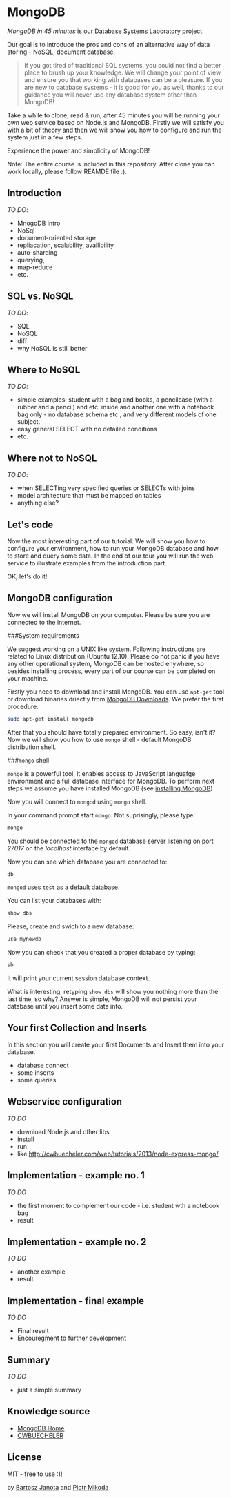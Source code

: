 MongoDB
=======

*MongoDB in 45 minutes* is our Database Systems Laboratory project.

Our goal is to introduce the pros and cons of an alternative way of data storing - NoSQL, document database.
>If you got tired of traditional SQL systems, you could not find a better place to brush up your knowledge. We will change your point of view and ensure you that working with databases can be a pleasure. 
>If you are new to database systems - it is good for you as well, thanks to our guidance you will never use any database system other than MongoDB! 

Take a while to clone, read & run, after 45 minutes you will be running your own web service based on Node.js and MongoDB.
Firstly we will satisfy you with a bit of theory and then we will show you how to configure and run the system just in a few steps.

Experience the power and simplicity of MongoDB!

Note: The entire course is included in this repository. After clone you can work locally, please follow REAMDE file :).

Introduction
----

*TO DO*:
* MnogoDB intro
* NoSql
* document-oriented storage
* repliacation, scalability, availibility
* auto-sharding
* querying,
* map-reduce
* etc.

SQL vs. NoSQL
---

*TO DO*:
* SQL
* NoSQL
* diff
* why NoSQL is still better

Where to NoSQL
----

*TO DO*:
* simple examples: student with a bag and books, a pencilcase (with a rubber and a pencil) and etc. inside and another one with a notebook bag only - no database schema etc., and very different models of one subject.
* easy general SELECT with no detailed conditions
* etc.

Where not to NoSQL
---

*TO DO*:
* when SELECTing very specified queries or SELECTs with joins
* model architecture that must be mapped on tables
* anything else?

Let's code
----

Now the most interesting part of our tutorial. 
We will show you how to configure your environment, how to run your MongoDB database and how to store and query some data. 
In the end of our tour you will run the web service to illustrate examples from the introduction part.

OK, let's do it!

MongoDB configuration
----

Now we will install MongoDB on your computer. Please be sure you are connected to the internet.

###System requirements

We suggest working on a UNIX like system. Following instructions are related to Linux distribution (Ubuntu 12.10).
Please do not panic if you have any other operational system, MongoDB can be hosted enywhere, so besides installing process, every part of our course can be completed on your machine.

Firstly you need to download and install MongoDB. You can use `apt-get` tool or download binaries driectly from [MongoDB Downloads]. We prefer the first procedure.
```sh
sudo apt-get install mongodb
```
After that you should have totally prepared environment. So easy, isn't it?
Now we will show you how to use `mongo` shell - default MongoDB distribution shell.

###`mongo` shell

`mongo` is a powerful tool, it enables access to JavaScript languafge environment and a full database interface for MongoDB. To perform next steps we assume you have installed MongoDB (see [installing MongoDB](https://github.com/BartoszJanota/MongoDB/edit/master/README.md#system-requirements))

Now you will connect to `mongod` using `mongo` shell.

In your command prompt start `mongo`. Not suprisingly, please type:

```sh
mongo
```

You should be connected to the `mongod` database server listening on port *27017* on the *localhost* interface by default.

Now you can see which database you are connected to:

```sh
db
```

`mongod` uses `test` as a default database.

You can list your databases with:

```sh
show dbs
```
Please, create and swich to a new database:

```sh
use mynewdb
```

Now you can check that you created a proper database by typing:
```sh
sb
```

It will print your current session database context. 

What is interesting, retyping `show dbs` will show you nothing more than the last time, so why? Answer is simple, MongoDB will not persist your database until you insert some data into.

Your first Collection and Inserts
----

In this section you will create your first Documents and Insert them into your database.

* database connect
* some inserts
* some queries

Webservice configuration
----

*TO DO*
* download Node.js and other libs
* install
* run
* like http://cwbuecheler.com/web/tutorials/2013/node-express-mongo/

Implementation - example no. 1
----
*TO DO*
* the first moment to complement our code - i.e. student wth a notebook bag
* result


Implementation - example no. 2
----
*TO DO*
* another example
* result

Implementation - final example
----
*TO DO*
* Final result
* Encouregment to further development

Summary
----
*TO DO*
* just a simple summary

Knowledge source
----
* [MongoDB Home]
* [CWBUECHELER] 

License
----

MIT - free to use :)!

by [Bartosz Janota](mailto:bartosz.janota@gmail.com) and [Piotr Mikoda](mailto:piotr.mikoda@gmail.com)

[MongoDB Home]:https://www.mongodb.org/
[MongoDB Downloads]:http://www.mongodb.org/downloads
[CWBUECHELER]:http://cwbuecheler.com/web/tutorials/2013/node-express-mongo/



